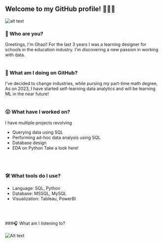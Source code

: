 ## Welcome to my GitHub profile! 🙋🏽‍♂️
![alt text](https://github.com/ghazi-hishamuddin/ghazi-hishamuddin/assets/142828521/fdc54748-068a-47a7-92d1-afae9ea455ba)
</br>
### 👋 Who are you? </br>
Greetings, I'm Ghazi! For the last 3 years I was a learning designer for schools in the education industry. I'm discovering a new passion in working with data.
</br>
</br>
### 🤔 What am I doing on GitHub? </br>
I've decided to change industries, while pursing my part-time math degree,  As on 2023, I have started self-learning data analytics and will be learning ML in the near future!
</br>
</br>
### 😮 What have I worked on? </br>
I have multiple projects revolving
+ Querying data using SQL
+ Performing ad-hoc data analysis using SQL
+ Database design
+ EDA on Python
Take a look here! <!-- add link here -->
</br>
</br>

### 🛠️ What tools do I use? </br>
+ Language: SQL, Python
+ Database: MSSQL, MySQL
+ Visualization: Tableau, PowerBI
</br>
</br>

###🎧 What am I listening to? </br>
</br>
![Alt text](https://spotify-recently-played-readme.vercel.app/api?user=ghazishm&count=1) </br>
